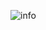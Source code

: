 ![info](https://github-readme-stats.vercel.app/api?username=Intro-iu&show_icons=true&count_private=true&hide=prs&theme=default_repocard)
